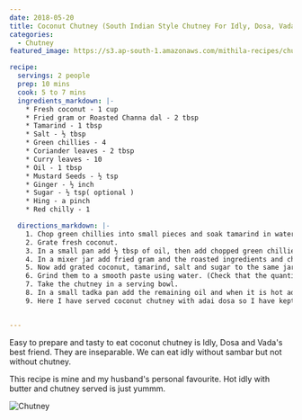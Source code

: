 ```yaml
---
date: 2018-05-20
title: Coconut Chutney (South Indian Style Chutney For Idly, Dosa, Vada, Chapati) 
categories:
  - Chutney
featured_image: https://s3.ap-south-1.amazonaws.com/mithila-recipes/chutney2_small.jpg

recipe:
  servings: 2 people
  prep: 10 mins
  cook: 5 to 7 mins
  ingredients_markdown: |-
    * Fresh coconut - 1 cup
    * Fried gram or Roasted Channa dal - 2 tbsp
    * Tamarind - 1 tbsp
    * Salt - ½ tbsp
    * Green chillies - 4
    * Coriander leaves - 2 tbsp
    * Curry leaves - 10 
    * Oil - 1 tbsp
    * Mustard Seeds - ½ tsp
    * Ginger - ½ inch
    * Sugar - ½ tsp( optional )
    * Hing - a pinch
    * Red chilly - 1

  directions_markdown: |-
    1. Chop green chillies into small pieces and soak tamarind in water for 20 mins.
    2. Grate fresh coconut. 
    3. In a small pan add ½ tbsp of oil, then add chopped green chillies, 5 curry leaves, ginger and finely chopped coriander and fry them till they are roasted.( don’t add a whole green chilly it will splutter and may burn your skin)
    4. In a mixer jar add fried gram and the roasted ingredients and churn them to a fine powder.
    5. Now add grated coconut, tamarind, salt and sugar to the same jar.
    6. Grind them to a smooth paste using water. (Check that the quantity of salt is right, Sugar is optional)
    7. Take the chutney in a serving bowl.
    8. In a small tadka pan add the remaining oil and when it is hot add mustard seeds, 5 curry leaves, pinch of hing and one red chilly. When they are roasted add the tadka to chutney. ( I have added a pinch of hing, you can  skip it if you don’t like the smell and taste of hing. Red chilly is also optional, in its place you can also use ½ tsp of urad dal)
    9. Here I have served coconut chutney with adai dosa so I have kept chutney a bit thick. When you are serving with Idly, chutney should be little thin, so that you can dip hot Idly in chutney and enjoy. ( I will be uploading how to make a perfect crispy adai dosa shortly)


---
```

Easy to prepare and tasty to eat coconut chutney is Idly, Dosa and Vada's best friend. They are inseparable. We can eat idly without sambar but not without chutney.

This recipe is mine and my husband's personal favourite. Hot idly with butter and chutney served is just yummm. 

![Chutney](https://s3.ap-south-1.amazonaws.com/mithila-recipes/chutnet1_small.jpg)




